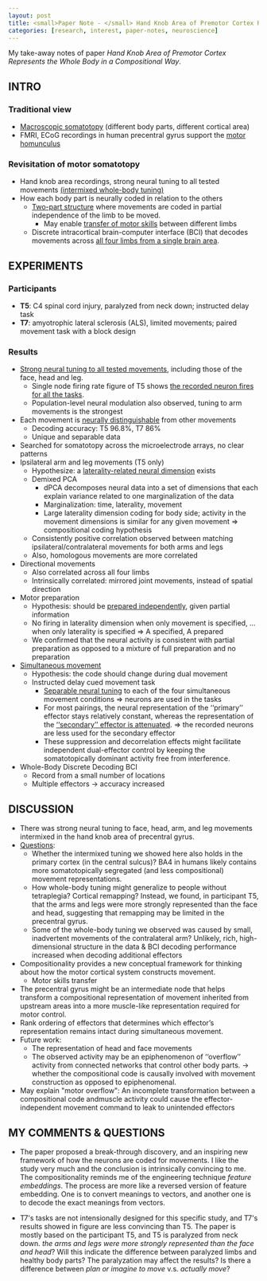```yaml
---
layout: post
title: <small>Paper Note - </small> Hand Knob Area of Premotor Cortex Represents the Whole Body in a Compositional Way
categories: [research, interest, paper-notes, neuroscience]
---
```

My take-away notes of paper *Hand Knob Area of Premotor Cortex Represents the Whole Body in a Compositional Way*. 


## INTRO


### Traditional view 

- <u>Macroscopic somatotopy</u> (different body parts, different cortical area) 
- FMRI, ECoG recordings in human precentral gyrus support the <u>motor homunculus</u>

### Revisitation of motor somatotopy 

- Hand knob area recordings, strong neural tuning to all tested movements <u>(intermixed whole-body tuning)</u>
- How each body part is neurally coded in relation to the others 
	- <u>Two-part structure</u> where movements are coded in partial independence of the limb to be moved. 
		- May enable <u>transfer of motor skills</u> between different limbs 
	- Discrete intracortical brain-computer interface (BCI) that decodes movements across <u>all four limbs from a single brain area</u>.


## EXPERIMENTS

### Participants
- **T5**: C4 spinal cord injury, paralyzed from neck down; instructed delay task 
- **T7**: amyotrophic lateral sclerosis (ALS), limited movements; paired movement task with a block design 

### Results
- <u>Strong neural tuning to all tested movements</u>, including those of the face, head and leg.  
	- Single node firing rate figure of T5 shows <u>the recorded neuron fires for all the tasks</u>. 
	- Population-level neural modulation also observed, tuning to arm movements is the strongest 
- Each movement is <u>neurally distinguishable</u> from other movements 
	- Decoding accuracy: T5 96.8%, T7 86% 
	- Unique and separable data
- Searched for somatotopy across the microelectrode arrays, no clear patterns 
- Ipsilateral arm and leg movements (T5 only) 
	- Hypothesize: a <u>laterality-related neural dimension</u> exists 
	- Demixed PCA 
		- dPCA decomposes neural data into a set of dimensions that each explain variance related to one marginalization of the data
		- Marginalization: time, laterality, movement 
		- Large laterality dimension coding for body side; activity in the movement dimensions is similar for any given movement => compositional coding hypothesis 
	- Consistently positive correlation observed between matching ipsilateral/contralateral movements for both arms and legs 
	- Also, homologous movements are more correlated 
- Directional movements 
	- Also correlated across all four limbs 
	- Intrinsically correlated: mirrored joint movements, instead of spatial direction 
- Motor preparation 
	- Hypothesis: should be <u>prepared independently</u>, given partial information 
	- No firing in laterality dimension when only movement is specified, … when only laterality is specified => A specified, A prepared 
	- We confirmed that the neural activity is consistent with partial preparation as opposed to a mixture of full preparation and no preparation 
- <u>Simultaneous movement</u>
	- Hypothesis: the code should change during dual movement 
	- Instructed delay cued movement task 
		- <u>Separable neural tuning</u> to each of the four simultaneous movement conditions => neurons are used in the tasks
		- For most pairings, the neural representation of the ‘‘primary’’ effector stays relatively constant, whereas the representation of the <u>‘‘secondary’’ effector is attenuated</u>. => the recorded neurons are less used for the secondary effector
		- These suppression and decorrelation effects might facilitate independent dual-effector control by keeping the somatotopically dominant activity free from interference. 
- Whole-Body Discrete Decoding BCI 
	- Record from a small number of locations 
	- Multiple effectors -> accuracy increased 


## DISCUSSION 

- There was strong neural tuning to face, head, arm, and leg movements intermixed in the hand knob area of precentral gyrus. 
- <u>Questions</u>:  
	- Whether the intermixed tuning we showed here also holds in the primary cortex (in the central sulcus)? BA4 in humans likely contains more somatotopically segregated (and less compositional) movement representations. 
	- How whole-body tuning might generalize to people without tetraplegia? Cortical remapping? Instead, we found, in participant T5, that the arms and legs were more strongly represented than the face and head, suggesting that remapping may be limited in the precentral gyrus. 
	- Some of the whole-body tuning we observed was caused by small, inadvertent movements of the contralateral arm? Unlikely, rich, high-dimensional structure in the data & BCI decoding performance increased when decoding additional effectors 
- Compositionality provides a new conceptual framework for thinking about how the motor cortical system constructs movement. 
	- Motor skills transfer 
- The precentral gyrus might be an intermediate node that helps transform a compositional representation of movement inherited from upstream areas into a more muscle-like representation required for motor control. 
- Rank ordering of effectors that determines which effector’s representation remains intact during simultaneous movement. 
- Future work: 
	- The representation of head and face movements 
	- The observed activity may be an epiphenomenon of ‘‘overflow’’ activity from connected networks that control other body parts. -> whether the compositional code is causally involved with movement construction as opposed to epiphenomenal. 
- May explain "motor overflow": An incomplete transformation between a compositional code andmuscle activity could cause the effector-independent movement command to leak to unintended effectors 

## MY COMMENTS & QUESTIONS

- The paper proposed a break-through discovery, and an inspiring new framework of how the neurons are coded for movements. I like the study very much and the conclusion is intrinsically convincing to me. The compositionality reminds me of the engineering technique *feature embeddings*. The process are more like a reversed version of feature embedding. One is to convert meanings to vectors, and another one is to decode the exact meanings from vectors. 

- T7's tasks are not intensionally designed for this specific study, and T7's results showed in figure are less convincing than T5. The paper is mostly based on the participant T5, and T5 is paralyzed from neck down. *the arms and legs were more strongly represented than the face and head*? Will this indicate the difference between paralyzed limbs and healthy body parts? The paralyzation may affect the results? Is there a difference between *plan or imagine to move* v.s. *actually move*?